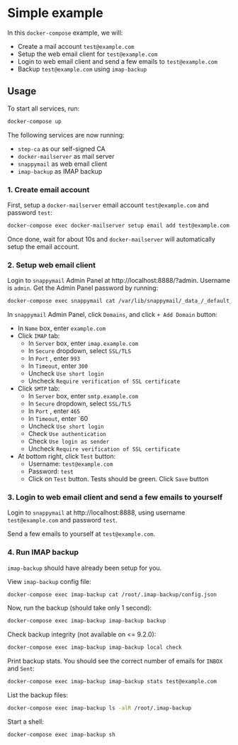 # Simple example

In this `docker-compose` example, we will:

- Create a mail account `test@example.com`
- Setup the web email client for `test@example.com`
- Login to web email client and send a few emails to `test@example.com`
- Backup `test@example.com` using `imap-backup`

## Usage

To start all services, run:

```sh
docker-compose up
```

The following services are now running:

- `step-ca` as our self-signed CA
- `docker-mailserver` as mail server
- `snappymail` as web email client
- `imap-backup` as IMAP backup

### 1. Create email account

First, setup a `docker-mailserver` email account `test@example.com` and password `test`:

```sh
docker-compose exec docker-mailserver setup email add test@example.com
```

Once done, wait for about 10s and `docker-mailserver` will automatically setup the email account.

### 2. Setup web email client

Login to `snappymail` Admin Panel at http://localhost:8888/?admin. Username is `admin`. Get the Admin Panel password by running:

```sh
docker-compose exec snappymail cat /var/lib/snappymail/_data_/_default_/admin_password.txt
```

In `snappymail` Admin Panel, click `Domains`, and click `+ Add Domain` button:

- In `Name` box, enter `example.com`
- Click `IMAP` tab:
  - In `Server` box, enter `imap.example.com`
  - In `Secure` dropdown, select `SSL/TLS`
  - In `Port` , enter `993`
  - In `Timeout`, enter `300`
  - Uncheck `Use short login`
  - Uncheck `Require verification of SSL certificate`
- Click `SMTP` tab:
  - In `Server` box, enter `smtp.example.com`
  - In `Secure` dropdown, select `SSL/TLS`
  - In `Port` , enter `465`
  - In `Timeout`, enter `60
  - Uncheck `Use short login`
  - Check `Use authentication`
  - Check `Use login as sender`
  - Uncheck `Require verification of SSL certificate`
- At bottom right, click `Test` button:
  - Username: `test@example.com`
  - Password: `test`
  - Click on `Test` button. Tests should be green. Click `Save` button

### 3. Login to web email client and send a few emails to yourself

Login to `snappymail` at http://localhost:8888, using username `test@example.com` and password `test`.

Send a few emails to yourself at `test@example.com`.

### 4. Run IMAP backup

`imap-backup` should have already been setup for you.

View `imap-backup` config file:

```sh
docker-compose exec imap-backup cat /root/.imap-backup/config.json
```

Now, run the backup (should take only 1 second):

```sh
docker-compose exec imap-backup imap-backup backup
```

Check backup integrity (not available on <= 9.2.0):

```sh
docker-compose exec imap-backup imap-backup local check
```

Print backup stats. You should see the correct number of emails for `INBOX` and `Sent`:

```sh
docker-compose exec imap-backup imap-backup stats test@example.com
```

List the backup files:

```sh
docker-compose exec imap-backup ls -alR /root/.imap-backup
```

Start a shell:

```sh
docker-compose exec imap-backup sh
```
